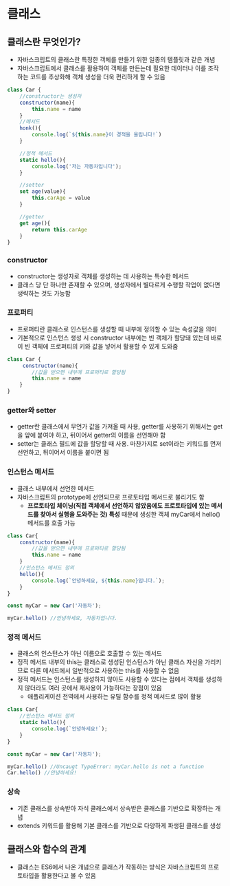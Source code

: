# 클래스
## 클래스란 무엇인가?
- 자바스크립트의 클래스란 특정한 객체를 만들기 위한 일종의 템플릿과 같은 개념
- 자바스크립트에서 클래스를 활용하여 객체를 만든는데 필요한 데이터나 이를 조작하는 코드를 추상화해 객체 생성을 더욱 편리하게 할 수 있음
```Javascript
class Car {
    //constructor는 생성자
    constructor(name){
        this.name = name
    }
    //메서드 
    honk(){
        console.log(`${this.name}이 경적을 울립니다!`)
    }

    //정적 메서드
    static hello(){
        console.log('저는 자동차입니다');
    }

    //setter
    set age(value){
        this.carAge = value
    }

    //getter
    get age(){
        return this.carAge
    }
}
```

### constructor
- constructor는 생성자로 객체를 생성하는 데 사용하는 특수한 메서드
- 클래스 당 단 하나만 존재할 수 있으며, 생성자에서 별다르게 수행할 작업이 없다면 생략하는 것도 가능함 

### 프로퍼티
- 프로퍼티란 클래스로 인스턴스를 생성할 때 내부에 정의할 수 있는 속성값을 의미 
- 기본적으로 인스턴스 생성 시 constructor 내부에는 빈 객체가 할당돼 있는데 바로 이 빈 객체에 프로퍼티의 키와 값을 넣어서 활용할 수 있게 도와줌 
```Javascript
class Car {
     constructor(name){
        //값을 받으면 내부에 프로퍼티로 할당됨 
        this.name = name
    }
}
```

### getter와 setter
- getter란 클래스에서 무언가 값을 가져올 때 사용, getter를 사용하기 위해서는 get을 앞에 붙여야 하고, 뒤이어서 getter의 이름을 선언해야 함 
- setter는 클래스 필드에 값을 할당할 때 사용. 마찬가지로 set이라는 키워드를 먼저 선언하고, 뒤이어서 이름을 붙이면 됨 

### 인스턴스 메서드
- 클래스 내부에서 선언한 메서드
- 자바스크립트의 prototype에 선언되므로 프로토타입 메서드로 불리기도 함 
    - **프로토타입 체이닝(직접 객체에서 선언하지 않았음에도 프로토타입에 있는 메서드를 찾아서 실행을 도와주는 것) 특성** 때문에 생성한 객체 myCar에서 hello() 메서드를 호출 가능 
```javascript
class Car{
    constructor(name){
        //값을 받으면 내부에 프로퍼티로 할당됨 
        this.name = name
    }
    //인스턴스 메서드 정의
    hello(){
        console.log(`안녕하세요, ${this.name}입니다.`);
    }
}

const myCar = new Car('자동차');

myCar.hello() //안녕하세요, 자동차입니다. 
```

### 정적 메서드
- 클래스의 인스턴스가 아닌 이름으로 호출할 수 있는 메서드 
- 정적 메서드 내부의 this는 클래스로 생성된 인스턴스가 아닌 클래스 자신을 가리키므로 다른 메서드에서 일반적으로 사용하는 this를 사용할 수 없음 
- 정적 메서드는 인스턴스를 생성하지 않아도 사용할 수 있다는 점에서 객체를 생성하지 않더라도 여러 곳에서 재사용이 가능하다는 장점이 있음 
    - 애플리케이션 전역에서 사용하는 유틸 함수를 정적 메서드로 많이 활용 
```javascript
class Car{
    //인스턴스 메서드 정의
    static hello(){
        console.log(`안녕하세요!`);
    }
}

const myCar = new Car('자동차');

myCar.hello() //Uncaugt TypeError: myCar.hello is not a function
Car.hello() //안녕하세요! 
```

### 상속
- 기존 클래스를 상속받아 자식 클래스에서 상속받은 클래스를 기반으로 확장하는 개념
- extends 키워드를 활용해 기본 클래스를 기반으로 다양하게 파생된 클래스를 생성

## 클래스와 함수의 관계
- 클래스는 ES6에서 나온 개념으로 클래스가 작동하는 방식은 자바스크립트의 프로토타입을 활용한다고 볼 수 있음 


